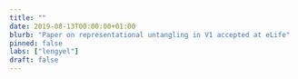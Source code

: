 ```yaml
---
title: ""
date: 2019-08-13T00:00:00+01:00
blurb: "Paper on representational untangling in V1 accepted at eLife"
pinned: false
labs: ["lengyel"]
draft: false
---
```

